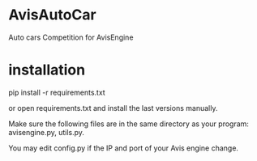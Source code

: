 # AvisAutoCar
Auto cars Competition for AvisEngine

# installation
pip install -r requirements.txt

or open requirements.txt and install the last versions manually.

Make sure the following files are in the same directory as your program: avisengine.py, utils.py.

You may edit config.py if the IP and port of your Avis engine change.